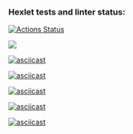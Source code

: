 ### Hexlet tests and linter status:
[![Actions Status](https://github.com/annutix/python-project-49/actions/workflows/hexlet-check.yml/badge.svg)](https://github.com/annutix/python-project-49/actions)

<a href="https://codeclimate.com/github/annutix/python-project-49/maintainability"><img src="https://api.codeclimate.com/v1/badges/8344561a4e1e452e947c/maintainability" /></a>

[![asciicast](https://asciinema.org/a/Rpa0IyVJB31LFVI1Vwn024HZb.svg)](https://asciinema.org/a/Rpa0IyVJB31LFVI1Vwn024HZb)

[![asciicast](https://asciinema.org/a/GvQLMkiPdwMpZMNmp5BXcuZ8b.svg)](https://asciinema.org/a/GvQLMkiPdwMpZMNmp5BXcuZ8b)

[![asciicast](https://asciinema.org/a/CQL8Q4LJlNNWDVG1xzaVPKKKG.svg)](https://asciinema.org/a/CQL8Q4LJlNNWDVG1xzaVPKKKG)

[![asciicast](https://asciinema.org/a/QE2ySZIWZk1W6Y4GY9Y9IBOFf.svg)](https://asciinema.org/a/QE2ySZIWZk1W6Y4GY9Y9IBOFf)

[![asciicast](https://asciinema.org/a/I3iXtXaViomoWOoqf6GZ73f3d.svg)](https://asciinema.org/a/I3iXtXaViomoWOoqf6GZ73f3d)